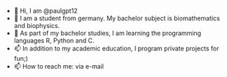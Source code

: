 - 👋 Hi, I am @paulgpt12
- 🌱 I am a student from germany. My bachelor subject is biomathematics and biophysics.
- 🌱 As part of my bachelor studies, I am learning the programming languages R, Python and C.
- 📫 In addition to my academic education, I program private projects for fun;)
- 📫 How to reach me: via e-mail

<!---
paulgpt12/paulgpt12 is a ✨ special ✨ repository because its `README.md` (this file) appears on your GitHub profile.
You can click the Preview link to take a look at your changes.
--->
